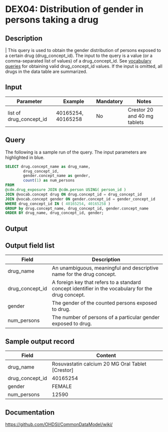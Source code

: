 <!---
Group:drug exposure
Name:DEX04 Distribution of gender in persons taking a drug
Author:Patrick Ryan
CDM Version: 5.0
-->

# DEX04: Distribution of gender in persons taking a drug

## Description
| This query is used to obtain the gender distribution of persons exposed to a certain drug (drug_concept_id). The input to the query is a value (or a comma-separated list of values) of a drug_concept_id. See  [vocabulary queries](http://vocabqueries.omop.org/drug-queries) for obtaining valid drug_concept_id values. If the input is omitted, all drugs in the data table are summarized.

## Input

|  Parameter |  Example |  Mandatory |  Notes |
| --- | --- | --- | --- |
| list of drug_concept_id | 40165254, 40165258 | No | Crestor 20 and 40 mg tablets |

## Query
The following is a sample run of the query. The input parameters are highlighted in  blue.

```sql
SELECT drug.concept_name as drug_name,
        drug_concept_id,    
        gender.concept_name as gender,
        count(1) as num_persons
FROM
@cdm.drug_exposure JOIN @cdm.person USING( person_id )
JOIN @vocab.concept drug ON drug.concept_id = drug_concept_id
JOIN @vocab.concept gender ON gender.concept_id = gender_concept_id
WHERE drug_concept_id IN ( 40165254, 40165258 )
GROUP by drug.concept_name, drug_concept_id, gender.concept_name
ORDER BY drug_name, drug_concept_id, gender;
```

## Output


## Output field list

|  Field |  Description |
| --- | --- |
| drug_name | An unambiguous, meaningful and descriptive name for the drug concept. |
| drug_concept_id | A foreign key that refers to a standard concept identifier in the vocabulary for the drug concept. |
| gender | The gender of the counted persons exposed to drug. |
| num_persons | The number of persons of a particular gender exposed to drug. |


## Sample output record

|  Field |  Content |
| --- | --- |
| drug_name | Rosuvastatin calcium 20 MG Oral Tablet [Crestor] |
| drug_concept_id | 40165254 |
| gender | FEMALE |
| num_persons | 12590 |

## Documentation
https://github.com/OHDSI/CommonDataModel/wiki/
